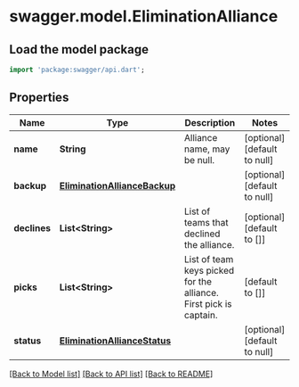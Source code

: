 # swagger.model.EliminationAlliance

## Load the model package
```dart
import 'package:swagger/api.dart';
```

## Properties
Name | Type | Description | Notes
------------ | ------------- | ------------- | -------------
**name** | **String** | Alliance name, may be null. | [optional] [default to null]
**backup** | [**EliminationAllianceBackup**](EliminationAllianceBackup.md) |  | [optional] [default to null]
**declines** | **List&lt;String&gt;** | List of teams that declined the alliance. | [optional] [default to []]
**picks** | **List&lt;String&gt;** | List of team keys picked for the alliance. First pick is captain. | [default to []]
**status** | [**EliminationAllianceStatus**](EliminationAllianceStatus.md) |  | [optional] [default to null]

[[Back to Model list]](../README.md#documentation-for-models) [[Back to API list]](../README.md#documentation-for-api-endpoints) [[Back to README]](../README.md)


